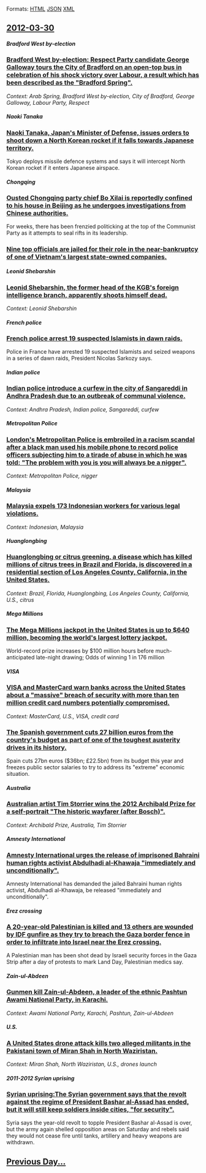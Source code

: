 
Formats: [HTML](2012/03/30/index.html)  [JSON](2012/03/30/index.json)  [XML](2012/03/30/index.xml)  

## [2012-03-30](/news/2012/03/30/index.md)

##### Bradford West by-election
### [Bradford West by-election: Respect Party candidate George Galloway tours the City of Bradford on an open-top bus in celebration of his shock victory over Labour, a result which has been described as the "Bradford Spring". ](/news/2012/03/30/bradford-west-by-election-respect-party-candidate-george-galloway-tours-the-city-of-bradford-on-an-open-top-bus-in-celebration-of-his-shock.md)
_Context: Arab Spring, Bradford West by-election, City of Bradford, George Galloway, Labour Party, Respect_

##### Naoki Tanaka
### [Naoki Tanaka, Japan's Minister of Defense, issues orders to shoot down a North Korean rocket if it falls towards Japanese territory. ](/news/2012/03/30/naoki-tanaka-japan-s-minister-of-defense-issues-orders-to-shoot-down-a-north-korean-rocket-if-it-falls-towards-japanese-territory.md)
Tokyo deploys missile defence systems and says it will intercept North Korean rocket if it enters Japanese airspace.

##### Chongqing
### [Ousted Chongqing party chief Bo Xilai is reportedly confined to his house in Beijing as he undergoes investigations from Chinese authorities. ](/news/2012/03/30/ousted-chongqing-party-chief-bo-xilai-is-reportedly-confined-to-his-house-in-beijing-as-he-undergoes-investigations-from-chinese-authorities.md)
For weeks, there has been frenzied politicking at the top of the Communist Party as it attempts to seal rifts in its leadership.

##### 
### [Nine top officials are jailed for their role in the near-bankruptcy of one of Vietnam's largest state-owned companies. ](/news/2012/03/30/nine-top-officials-are-jailed-for-their-role-in-the-near-bankruptcy-of-one-of-vietnam-s-largest-state-owned-companies.md)
##### Leonid Shebarshin
### [Leonid Shebarshin, the former head of the KGB's foreign intelligence branch, apparently shoots himself dead. ](/news/2012/03/30/leonid-shebarshin-the-former-head-of-the-kgb-s-foreign-intelligence-branch-apparently-shoots-himself-dead.md)
_Context: Leonid Shebarshin_

##### French police
### [French police arrest 19 suspected Islamists in dawn raids. ](/news/2012/03/30/french-police-arrest-19-suspected-islamists-in-dawn-raids.md)
Police in France have arrested 19 suspected Islamists and seized weapons in a series of dawn raids, President Nicolas Sarkozy says.

##### Indian police
### [Indian police introduce a curfew in the city of Sangareddi in Andhra Pradesh due to an outbreak of communal violence. ](/news/2012/03/30/indian-police-introduce-a-curfew-in-the-city-of-sangareddi-in-andhra-pradesh-due-to-an-outbreak-of-communal-violence.md)
_Context: Andhra Pradesh, Indian police, Sangareddi, curfew_

##### Metropolitan Police
### [London's Metropolitan Police is embroiled in a racism scandal after a black man used his mobile phone to record police officers subjecting him to a tirade of abuse in which he was told: "The problem with you is you will always be a nigger". ](/news/2012/03/30/london-s-metropolitan-police-is-embroiled-in-a-racism-scandal-after-a-black-man-used-his-mobile-phone-to-record-police-officers-subjecting-h.md)
_Context: Metropolitan Police, nigger_

##### Malaysia
### [Malaysia expels 173 Indonesian workers for various legal violations. ](/news/2012/03/30/malaysia-expels-173-indonesian-workers-for-various-legal-violations.md)
_Context: Indonesian, Malaysia_

##### Huanglongbing
### [Huanglongbing or citrus greening, a disease which has killed millions of citrus trees in Brazil and Florida, is discovered in a residential section of Los Angeles County, California, in the United States. ](/news/2012/03/30/huanglongbing-or-citrus-greening-a-disease-which-has-killed-millions-of-citrus-trees-in-brazil-and-florida-is-discovered-in-a-residential.md)
_Context: Brazil, Florida, Huanglongbing, Los Angeles County, California, U.S., citrus_

##### Mega Millions
### [The Mega Millions jackpot in the United States is up to $640 million, becoming the world's largest lottery jackpot. ](/news/2012/03/30/the-mega-millions-jackpot-in-the-united-states-is-up-to-640-million-becoming-the-world-s-largest-lottery-jackpot.md)
World-record prize increases by $100 million hours before much-anticipated late-night drawing; Odds of winning 1 in 176 million

##### VISA
### [VISA and MasterCard warn banks across the United States about a "massive" breach of security with more than ten million credit card numbers potentially compromised. ](/news/2012/03/30/visa-and-mastercard-warn-banks-across-the-united-states-about-a-massive-breach-of-security-with-more-than-ten-million-credit-card-numbers.md)
_Context: MasterCard, U.S., VISA, credit card_

##### 
### [The Spanish government cuts 27 billion euros from the country's budget as part of one of the toughest austerity drives in its history. ](/news/2012/03/30/the-spanish-government-cuts-27-billion-euros-from-the-country-s-budget-as-part-of-one-of-the-toughest-austerity-drives-in-its-history.md)
Spain cuts 27bn euros ($36bn; £22.5bn) from its budget this year and freezes public sector salaries to try to address its &quot;extreme&quot; economic situation.

##### Australia
### [Australian artist Tim Storrier wins the 2012 Archibald Prize for a self-portrait "The historic wayfarer (after Bosch)". ](/news/2012/03/30/australian-artist-tim-storrier-wins-the-2012-archibald-prize-for-a-self-portrait-the-historic-wayfarer-after-bosch.md)
_Context: Archibald Prize, Australia, Tim Storrier_

##### Amnesty International
### [Amnesty International urges the release of imprisoned Bahraini human rights activist Abdulhadi al-Khawaja "immediately and unconditionally". ](/news/2012/03/30/amnesty-international-urges-the-release-of-imprisoned-bahraini-human-rights-activist-abdulhadi-al-khawaja-immediately-and-unconditionally.md)
Amnesty International has demanded the jailed Bahraini human rights activist, Abdulhadi al-Khawaja, be released &quot;immediately and unconditionally&quot;.

##### Erez crossing
### [A 20-year-old Palestinian is killed and 13 others are wounded by IDF gunfire as they try to breach the Gaza border fence in order to infiltrate into Israel near the Erez crossing.](/news/2012/03/30/a-20-year-old-palestinian-is-killed-and-13-others-are-wounded-by-idf-gunfire-as-they-try-to-breach-the-gaza-border-fence-in-order-to-infiltr.md)
A Palestinian man has been shot dead by Israeli security forces in the Gaza Strip after a day of protests to mark Land Day, Palestinian medics say.

##### Zain-ul-Abdeen
### [Gunmen kill Zain-ul-Abdeen, a leader of the ethnic Pashtun Awami National Party, in Karachi. ](/news/2012/03/30/gunmen-kill-zain-ul-abdeen-a-leader-of-the-ethnic-pashtun-awami-national-party-in-karachi.md)
_Context: Awami National Party, Karachi, Pashtun, Zain-ul-Abdeen_

##### U.S.
### [A United States drone attack kills two alleged militants in the Pakistani town of Miran Shah in North Waziristan. ](/news/2012/03/30/a-united-states-drone-attack-kills-two-alleged-militants-in-the-pakistani-town-of-miran-shah-in-north-waziristan.md)
_Context: Miran Shah, North Waziristan, U.S., drones launch_

##### 2011-2012 Syrian uprising
### [Syrian uprising:The Syrian government says that the revolt against the regime of President Bashar al-Assad has ended, but it will still keep soldiers inside cities, "for security". ](/news/2012/03/30/syrian-uprising-the-syrian-government-says-that-the-revolt-against-the-regime-of-president-bashar-al-assad-has-ended-but-it-will-still-keep.md)
Syria says the year-old revolt to topple President Bashar al-Assad is over, but the army again shelled opposition areas on Saturday and rebels said they would not cease fire until tanks, artillery and heavy weapons are withdrawn.

## [Previous Day...](/news/2012/03/29/index.md)

